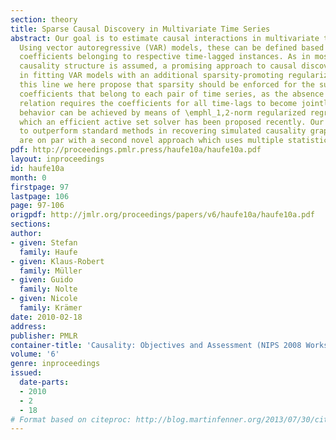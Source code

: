 ```yaml
---
section: theory
title: Sparse Causal Discovery in Multivariate Time Series
abstract: Our goal is to estimate causal interactions in multivariate time series.
  Using vector autoregressive (VAR) models, these can be defined based on non-vanishing
  coefficients belonging to respective time-lagged instances. As in most cases a parsimonious
  causality structure is assumed, a promising approach to causal discovery consists
  in fitting VAR models with an additional sparsity-promoting regularization. Along
  this line we here propose that sparsity should be enforced for the subgroups of
  coefficients that belong to each pair of time series, as the absence of a causal
  relation requires the coefficients for all time-lags to become jointly zero. Such
  behavior can be achieved by means of \emphl_1,2-norm regularized regression, for
  which an efficient active set solver has been proposed recently. Our method is shown
  to outperform standard methods in recovering simulated causality graphs. The results
  are on par with a second novel approach which uses multiple statistical testing.
pdf: http://proceedings.pmlr.press/haufe10a/haufe10a.pdf
layout: inproceedings
id: haufe10a
month: 0
firstpage: 97
lastpage: 106
page: 97-106
origpdf: http://jmlr.org/proceedings/papers/v6/haufe10a/haufe10a.pdf
sections: 
author:
- given: Stefan
  family: Haufe
- given: Klaus-Robert
  family: Müller
- given: Guido
  family: Nolte
- given: Nicole
  family: Krämer
date: 2010-02-18
address: 
publisher: PMLR
container-title: 'Causality: Objectives and Assessment (NIPS 2008 Workshop)'
volume: '6'
genre: inproceedings
issued:
  date-parts:
  - 2010
  - 2
  - 18
# Format based on citeproc: http://blog.martinfenner.org/2013/07/30/citeproc-yaml-for-bibliographies/
---
```

